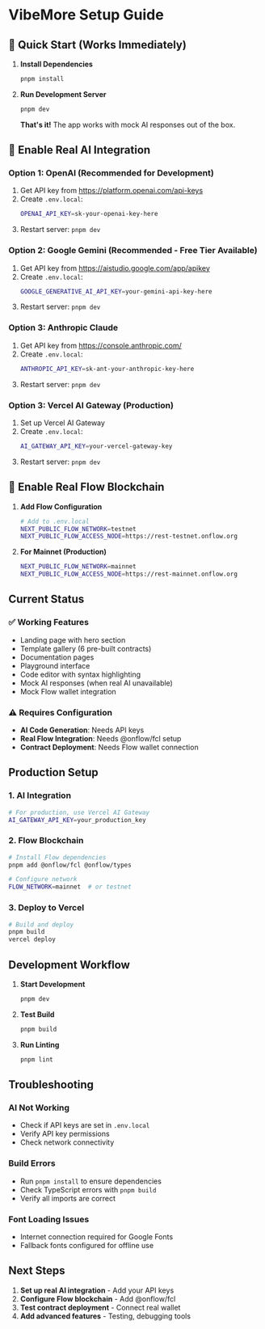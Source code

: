 # VibeMore Setup Guide

## 🚀 Quick Start (Works Immediately)

1. **Install Dependencies**
   ```bash
   pnpm install
   ```

2. **Run Development Server**
   ```bash
   pnpm dev
   ```
   
   **That's it!** The app works with mock AI responses out of the box.

## 🔧 Enable Real AI Integration

### Option 1: OpenAI (Recommended for Development)
1. Get API key from https://platform.openai.com/api-keys
2. Create `.env.local`:
   ```bash
   OPENAI_API_KEY=sk-your-openai-key-here
   ```
3. Restart server: `pnpm dev`

### Option 2: Google Gemini (Recommended - Free Tier Available)
1. Get API key from https://aistudio.google.com/app/apikey
2. Create `.env.local`:
   ```bash
   GOOGLE_GENERATIVE_AI_API_KEY=your-gemini-api-key-here
   ```
3. Restart server: `pnpm dev`

### Option 3: Anthropic Claude
1. Get API key from https://console.anthropic.com/
2. Create `.env.local`:
   ```bash
   ANTHROPIC_API_KEY=sk-ant-your-anthropic-key-here
   ```
3. Restart server: `pnpm dev`

### Option 3: Vercel AI Gateway (Production)
1. Set up Vercel AI Gateway
2. Create `.env.local`:
   ```bash
   AI_GATEWAY_API_KEY=your-vercel-gateway-key
   ```
3. Restart server: `pnpm dev`

## 🌊 Enable Real Flow Blockchain

1. **Add Flow Configuration**
   ```bash
   # Add to .env.local
   NEXT_PUBLIC_FLOW_NETWORK=testnet
   NEXT_PUBLIC_FLOW_ACCESS_NODE=https://rest-testnet.onflow.org
   ```

2. **For Mainnet (Production)**
   ```bash
   NEXT_PUBLIC_FLOW_NETWORK=mainnet
   NEXT_PUBLIC_FLOW_ACCESS_NODE=https://rest-mainnet.onflow.org
   ```

## Current Status

### ✅ Working Features
- Landing page with hero section
- Template gallery (6 pre-built contracts)
- Documentation pages
- Playground interface
- Code editor with syntax highlighting
- Mock AI responses (when real AI unavailable)
- Mock Flow wallet integration

### ⚠️ Requires Configuration
- **AI Code Generation**: Needs API keys
- **Real Flow Integration**: Needs @onflow/fcl setup
- **Contract Deployment**: Needs Flow wallet connection

## Production Setup

### 1. AI Integration
```bash
# For production, use Vercel AI Gateway
AI_GATEWAY_API_KEY=your_production_key
```

### 2. Flow Blockchain
```bash
# Install Flow dependencies
pnpm add @onflow/fcl @onflow/types

# Configure network
FLOW_NETWORK=mainnet  # or testnet
```

### 3. Deploy to Vercel
```bash
# Build and deploy
pnpm build
vercel deploy
```

## Development Workflow

1. **Start Development**
   ```bash
   pnpm dev
   ```

2. **Test Build**
   ```bash
   pnpm build
   ```

3. **Run Linting**
   ```bash
   pnpm lint
   ```

## Troubleshooting

### AI Not Working
- Check if API keys are set in `.env.local`
- Verify API key permissions
- Check network connectivity

### Build Errors
- Run `pnpm install` to ensure dependencies
- Check TypeScript errors with `pnpm build`
- Verify all imports are correct

### Font Loading Issues
- Internet connection required for Google Fonts
- Fallback fonts configured for offline use

## Next Steps

1. **Set up real AI integration** - Add your API keys
2. **Configure Flow blockchain** - Add @onflow/fcl
3. **Test contract deployment** - Connect real wallet
4. **Add advanced features** - Testing, debugging tools